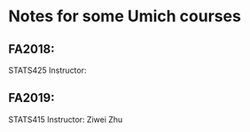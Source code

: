 # Notes for some Umich courses


## FA2018: 

STATS425 Instructor: 

## FA2019:

STATS415 Instructor: Ziwei Zhu

